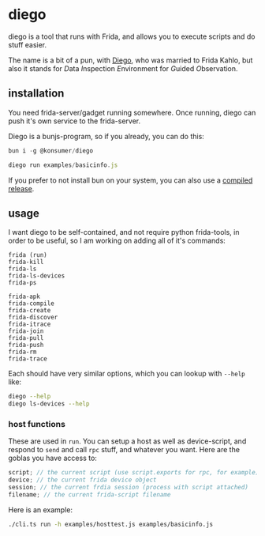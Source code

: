 # diego

diego is a tool that runs with Frida, and allows you to execute scripts and do stuff easier.

The name is a bit of a pun, with [Diego](https://en.wikipedia.org/wiki/Diego_Rivera), who was married to Frida Kahlo, but also it stands for *D*ata *I*nspection *E*nvironment for *G*uided *O*bservation.

## installation

You need frida-server/gadget running somewhere. Once running, diego can push it's own service to the frida-server.

Diego is a bunjs-program, so if you already, you can do this:

```js
bun i -g @konsumer/diego

diego run examples/basicinfo.js
```

If you prefer to not install bun on your system, you can also use a [compiled release](https://github.com/konsumer/diego/releases/).

## usage

I want diego to be self-contained, and not require python frida-tools, in order to be useful, so I am working on adding all of it's commands:

```
frida (run)
frida-kill
frida-ls
frida-ls-devices
frida-ps

frida-apk
frida-compile
frida-create
frida-discover
frida-itrace
frida-join
frida-pull
frida-push
frida-rm
frida-trace
```

Each should have very similar options, which you can lookup with `--help` like:

```sh
diego --help
diego ls-devices --help
```

### host functions

These are used in `run`. You can setup a host as well as device-script, and respond to `send` and call `rpc` stuff, and whatever you want. Here are the goblas you have access to:

```js
script; // the current script (use script.exports for rpc, for example)
device; // the current frida device object
session; // the current frdia session (process with script attached)
filename; // the current frida-script filename
```

Here is an example:

```sh
./cli.ts run -h examples/hosttest.js examples/basicinfo.js
```
